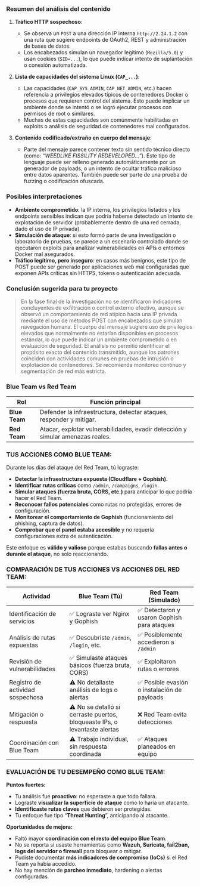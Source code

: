 ### **Resumen del análisis del contenido**

1. **Tráfico HTTP sospechoso**:
    - Se observa un `POST` a una dirección IP interna `http://2.24.1.2` con una ruta que sugiere endpoints de OAuth2, REST y administración de bases de datos.
    - Los encabezados simulan un navegador legítimo (`Mozilla/5.0`) y usan cookies (`SID=...`), lo que puede indicar intento de suplantación o conexión automatizada.
        
2. **Lista de capacidades del sistema Linux (`CAP_...`)**:    
    - Las capacidades (`CAP_SYS_ADMIN`, `CAP_NET_ADMIN`, etc.) hacen referencia a privilegios elevados típicos de contenedores Docker o procesos que requieren control del sistema. Esto puede implicar un ambiente donde se intentó o se logró ejecutar procesos con permisos de root o similares.
    - Muchas de estas capacidades son comúnmente habilitadas en exploits o análisis de seguridad de contenedores mal configurados.
        
3. **Contenido codificado/extraño en cuerpo del mensaje**:
    - Parte del mensaje parece contener texto sin sentido técnico directo (como: _“WEEDLIKE FISSILITY REDEVELOPED…”_). Este tipo de lenguaje puede ser relleno generado automáticamente por un generador de payloads, o un intento de ocultar tráfico malicioso entre datos aparentes. También puede ser parte de una prueba de fuzzing o codificación ofuscada.

### **Posibles interpretaciones**

- **Ambiente comprometido**: la IP interna, los privilegios listados y los endpoints sensibles indican que podría haberse detectado un intento de explotación de servidor (probablemente dentro de una red cerrada, dado el uso de IP privada).
- **Simulación de ataque**: si esto formó parte de una investigación o laboratorio de pruebas, se parece a un escenario controlado donde se ejecutaron exploits para analizar vulnerabilidades en APIs o entornos Docker mal asegurados.
- **Tráfico legítimo, pero inseguro**: en casos más benignos, este tipo de POST puede ser generado por aplicaciones web mal configuradas que exponen APIs críticas sin HTTPS, tokens o autenticación adecuada.

### **Conclusión sugerida para tu proyecto**

> En la fase final de la investigación no se identificaron indicadores concluyentes de exfiltración o control externo efectivo, aunque se observó un comportamiento de red atípico hacia una IP privada mediante el uso de métodos POST con encabezados que simulan navegación humana. El cuerpo del mensaje sugiere uso de privilegios elevados que normalmente no estarían disponibles en procesos estándar, lo que puede indicar un ambiente comprometido o en evaluación de seguridad. El análisis no permitió identificar el propósito exacto del contenido transmitido, aunque los patrones coinciden con actividades comunes en pruebas de intrusión o explotación de contenedores. Se recomienda monitoreo continuo y segmentación de red más estricta.

### Blue Team vs Red Team

| Rol           | Función principal                                                              |
| ------------- | ------------------------------------------------------------------------------ |
| **Blue Team** | Defender la infraestructura, detectar ataques, responder y mitigar.            |
| **Red Team**  | Atacar, explotar vulnerabilidades, evadir detección y simular amenazas reales. |

### TUS ACCIONES COMO BLUE TEAM:

Durante los días del ataque del Red Team, tú lograste:

- **Detectar la infraestructura expuesta (Cloudflare + Gophish)**.
- **Identificar rutas críticas** como `/admin`, `/campaigns`, `/login`.
- **Simular ataques (fuerza bruta, CORS, etc.)** para anticipar lo que podría hacer el Red Team.
- **Reconocer fallos potenciales** como rutas no protegidas, errores de configuración.
- **Monitorear el comportamiento de Gophish** (funcionamiento del phishing, captura de datos).
- **Comprobar que el panel estaba accesible** y no requería configuraciones extra de autenticación.

Este enfoque es **válido y valioso** porque estabas buscando **fallas antes o durante el ataque**, no solo reaccionando.

### COMPARACIÓN DE TUS ACCIONES VS ACCIONES DEL RED TEAM:

| Actividad                        | Blue Team (Tú)                                                             | Red Team (Simulado)                         |
| -------------------------------- | -------------------------------------------------------------------------- | ------------------------------------------- |
| Identificación de servicios      | ✅ Lograste ver Nginx y Gophish                                             | ✅ Detectaron y usaron Gophish para ataques  |
| Análisis de rutas expuestas      | ✅ Descubriste `/admin`, `/login`, etc.                                     | ✅ Posiblemente accedieron a `/admin`        |
| Revisión de vulnerabilidades     | ✅ Simulaste ataques básicos (fuerza bruta, CORS)                           | ✅ Exploitaron rutas o errores               |
| Registro de actividad sospechosa | ⚠️ No detallaste análisis de logs o alertas                                | ✅ Posible evasión o instalación de payloads |
| Mitigación o respuesta           | ⚠️ No se detalló si cerraste puertos, bloqueaste IPs, o levantaste alertas | ❌ Red Team evita detecciones                |
| Coordinación con Blue Team       | ⚠️ Trabajo individual, sin respuesta coordinada                            | ✅ Ataques planeados en equipo               |

### EVALUACIÓN DE TU DESEMPEÑO COMO BLUE TEAM:

**Puntos fuertes:**

- Tu análisis fue **proactivo**: no esperaste a que todo fallara.
- Lograste **visualizar la superficie de ataque** como lo haría un atacante.
- **Identificaste rutas claves** que debieron ser protegidas.
- Tu enfoque fue tipo “**Threat Hunting**”, anticipando al atacante.

**Oportunidades de mejora:**

- Faltó mayor **coordinación con el resto del equipo Blue Team**.
- No se reporta si usaste herramientas como **Wazuh, Suricata, fail2ban, logs del servidor o firewall** para bloquear o mitigar.
- Pudiste documentar **más indicadores de compromiso (IoCs)** si el Red Team ya había accedido.
- No hay mención de **parcheo inmediato**, hardening o alertas configuradas.